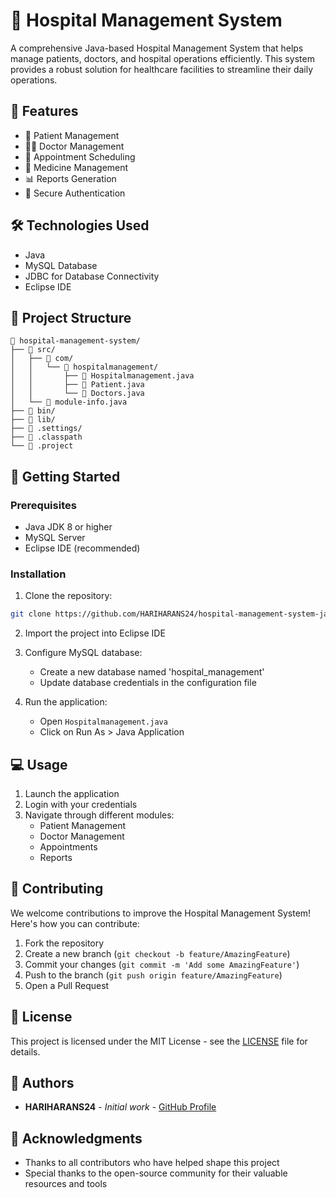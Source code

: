 # 🏥 Hospital Management System

A comprehensive Java-based Hospital Management System that helps manage patients, doctors, and hospital operations efficiently. This system provides a robust solution for healthcare facilities to streamline their daily operations.

## 🚀 Features

- 👥 Patient Management
- 👨‍⚕️ Doctor Management
- 📅 Appointment Scheduling
- 💊 Medicine Management
- 📊 Reports Generation
- 🔐 Secure Authentication

## 🛠️ Technologies Used

- Java
- MySQL Database
- JDBC for Database Connectivity
- Eclipse IDE

## 📁 Project Structure

```
🏥 hospital-management-system/
├── 📂 src/
│   ├── 📂 com/
│   │   └── 📂 hospitalmanagement/
│   │       ├── 📄 Hospitalmanagement.java
│   │       ├── 📄 Patient.java
│   │       └── 📄 Doctors.java
│   └── 📄 module-info.java
├── 📂 bin/
├── 📂 lib/
├── 📂 .settings/
├── 📄 .classpath
└── 📄 .project
```

## 🚀 Getting Started

### Prerequisites

- Java JDK 8 or higher
- MySQL Server
- Eclipse IDE (recommended)

### Installation

1. Clone the repository:
```bash
git clone https://github.com/HARIHARANS24/hospital-management-system-java.git
```

2. Import the project into Eclipse IDE

3. Configure MySQL database:
   - Create a new database named 'hospital_management'
   - Update database credentials in the configuration file

4. Run the application:
   - Open `Hospitalmanagement.java`
   - Click on Run As > Java Application

## 💻 Usage

1. Launch the application
2. Login with your credentials
3. Navigate through different modules:
   - Patient Management
   - Doctor Management
   - Appointments
   - Reports

## 🤝 Contributing

We welcome contributions to improve the Hospital Management System! Here's how you can contribute:

1. Fork the repository
2. Create a new branch (`git checkout -b feature/AmazingFeature`)
3. Commit your changes (`git commit -m 'Add some AmazingFeature'`)
4. Push to the branch (`git push origin feature/AmazingFeature`)
5. Open a Pull Request

## 📝 License

This project is licensed under the MIT License - see the [LICENSE](LICENSE) file for details.

## 👥 Authors

- **HARIHARANS24** - *Initial work* - [GitHub Profile](https://github.com/HARIHARANS24)

## 🙏 Acknowledgments

- Thanks to all contributors who have helped shape this project
- Special thanks to the open-source community for their valuable resources and tools 
